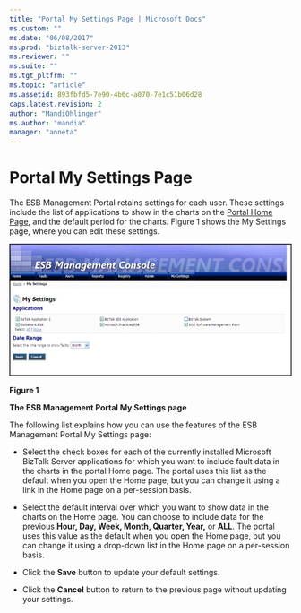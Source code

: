 ```yaml
---
title: "Portal My Settings Page | Microsoft Docs"
ms.custom: ""
ms.date: "06/08/2017"
ms.prod: "biztalk-server-2013"
ms.reviewer: ""
ms.suite: ""
ms.tgt_pltfrm: ""
ms.topic: "article"
ms.assetid: 893fbfd5-7e90-4b6c-a070-7e1c51b06d28
caps.latest.revision: 2
author: "MandiOhlinger"
ms.author: "mandia"
manager: "anneta"
---
```

# Portal My Settings Page
The ESB Management Portal retains settings for each user. These settings include the list of applications to show in the charts on the [Portal Home Page](../esb-toolkit/portal-home-page.md), and the default period for the charts. Figure 1 shows the My Settings page, where you can edit these settings.  
  
 ![Portal MySettings Page](../esb-toolkit/media/ch8-portalmysettingspage.jpg "Ch8-PortalMySettingsPage")  
  
 **Figure 1**  
  
 **The ESB Management Portal My Settings page**  
  
 The following list explains how you can use the features of the ESB Management Portal My Settings page:  
  
-   Select the check boxes for each of the currently installed Microsoft BizTalk Server applications for which you want to include fault data in the charts in the portal Home page. The portal uses this list as the default when you open the Home page, but you can change it using a link in the Home page on a per-session basis.  
  
-   Select the default interval over which you want to show data in the charts on the Home page. You can choose to include data for the previous **Hour, Day, Week, Month, Quarter, Year,** or **ALL**. The portal uses this value as the default when you open the Home page, but you can change it using a drop-down list in the Home page on a per-session basis.  
  
-   Click the **Save** button to update your default settings.  
  
-   Click the **Cancel** button to return to the previous page without updating your settings.